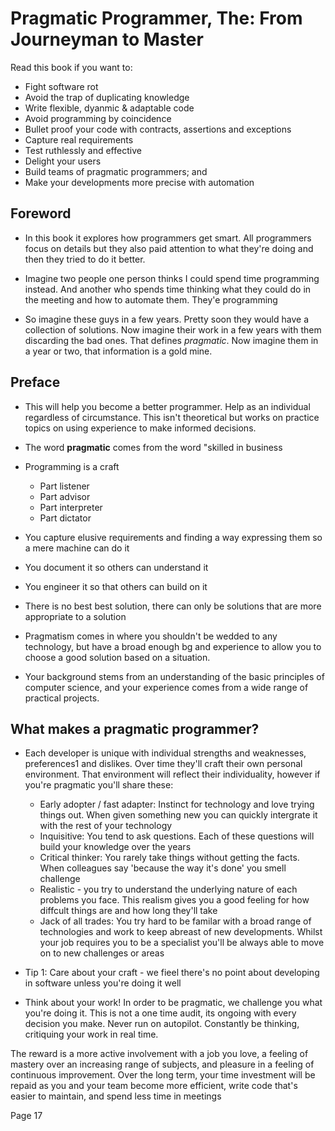 # Pragmatic Programmer, The: From Journeyman to Master

Read this book if you want to:

- Fight software rot
- Avoid the trap of duplicating knowledge
- Write flexible, dyanmic & adaptable code
- Avoid programming by coincidence
- Bullet proof your code with contracts, assertions and exceptions
- Capture real requirements
- Test ruthlessly and effective
- Delight your users
- Build teams of pragmatic programmers; and
- Make your developments more precise with automation

## Foreword

- In this book it explores how programmers get smart. All programmers focus on details but they also paid attention to what they're doing and then they tried to do it better.

- Imagine two people one person thinks I could spend time programming instead. And another who spends time thinking what they could do in the meeting and how to automate them. They'e programming

- So imagine these guys in a few years. Pretty soon they would have a collection of solutions. Now imagine their work in a few years with them discarding the bad ones. That defines _pragmatic_. Now imagine them in a year or two, that information is a gold mine.

## Preface

- This will help you become a better programmer. Help as an individual regardless of circumstance. This isn't theoretical but works on practice topics on using experience to make informed decisions.

- The word **pragmatic** comes from the word "skilled in business

- Programming is a craft

  - Part listener
  - Part advisor
  - Part interpreter
  - Part dictator

- You capture elusive requirements and finding a way expressing them so a mere machine can do it
- You document it so others can understand it
- You engineer it so that others can build on it

- There is no best best solution, there can only be solutions that are more appropriate to a solution
- Pragmatism comes in where you shouldn't be wedded to any technology, but have a broad enough bg and experience to allow you to choose a good solution based on a situation.
- Your background stems from an understanding of the basic principles of computer science, and your experience comes from a wide range of practical projects.

## What makes a pragmatic programmer?

- Each developer is unique with individual strengths and weaknesses, preferences1 and dislikes. Over time they'll craft their own personal environment. That environment will reflect their individuality, however if you're pragmatic you'll share these:

  - Early adopter / fast adapter: Instinct for technology and love trying things out. When given something new you can quickly intergrate it with the rest of your technology
  - Inquisitive: You tend to ask questions. Each of these questions will build your knowledge over the years
  - Critical thinker: You rarely take things without getting the facts. When colleagues say 'because the way it's done' you smell challenge
  - Realistic - you try to understand the underlying nature of each problems you face. This realism gives you a good feeling for how diffcult things are and how long they'll take
  - Jack of all trades: You try hard to be familar with a broad range of technologies and work to keep abreast of new developments. Whilst your job requires you to be a specialist you'll be always able to move on to new challenges or areas

- Tip 1: Care about your craft - we fieel there's no point about developing in software unless you're doing it well

- Think about your work! In order to be pragmatic, we challenge you what you're doing it. This is not a one time audit, its ongoing with every decision you make. Never run on autopilot. Constantly be thinking, critiquing your work in real time.

The reward is a more active involvement with a job you love, a feeling of mastery over an increasing range of subjects, and pleasure in a feeling of
continuous improvement. Over the long term, your time investment will be repaid as you and your team become more efficient, write code that's easier to maintain, and spend less time in meetings

Page 17
